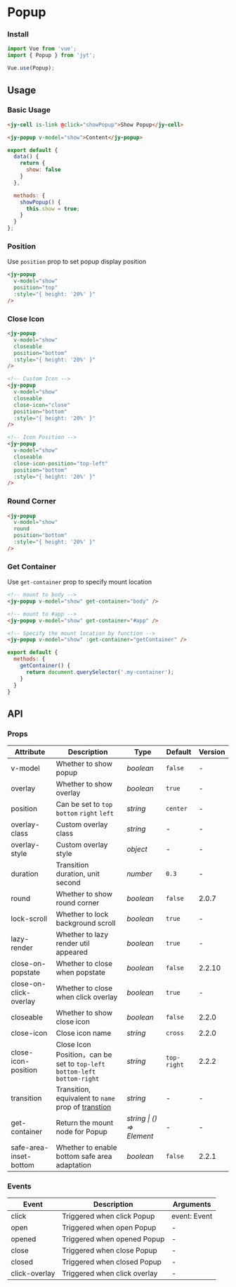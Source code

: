 # Popup

### Install

``` javascript
import Vue from 'vue';
import { Popup } from 'jyt';

Vue.use(Popup);
```

## Usage

### Basic Usage

```html
<jy-cell is-link @click="showPopup">Show Popup</jy-cell>

<jy-popup v-model="show">Content</jy-popup>
```

```javascript
export default {
  data() {
    return {
      show: false
    }
  },

  methods: {
    showPopup() {
      this.show = true;
    }
  }
};
```

### Position

Use `position` prop to set popup display position

```html
<jy-popup
  v-model="show"
  position="top"
  :style="{ height: '20%' }"
/>
```

### Close Icon

```html
<jy-popup
  v-model="show"
  closeable
  position="bottom"
  :style="{ height: '20%' }"
/>

<!-- Custom Icon -->
<jy-popup
  v-model="show"
  closeable
  close-icon="close"
  position="bottom"
  :style="{ height: '20%' }"
/>

<!-- Icon Position -->
<jy-popup
  v-model="show"
  closeable
  close-icon-position="top-left"
  position="bottom"
  :style="{ height: '20%' }"
/>
```

### Round Corner

```html
<jy-popup
  v-model="show"
  round
  position="bottom"
  :style="{ height: '20%' }"
/>
```

### Get Container

Use `get-container` prop to specify mount location

```html
<!-- mount to body -->
<jy-popup v-model="show" get-container="body" />

<!-- mount to #app -->
<jy-popup v-model="show" get-container="#app" />

<!-- Specify the mount location by function -->
<jy-popup v-model="show" :get-container="getContainer" />
```

```js
export default {
  methods: {
    getContainer() {
      return document.querySelector('.my-container');
    }
  }
}
```

## API

### Props

| Attribute | Description | Type | Default | Version |
|------|------|------|------|------|
| v-model | Whether to show popup | *boolean* | `false` | - |
| overlay | Whether to show overlay | *boolean* | `true` | - |
| position | Can be set to `top` `bottom` `right` `left` | *string* | `center` | - |
| overlay-class | Custom overlay class | *string* | - | - |
| overlay-style | Custom overlay style | *object* | - | - |
| duration | Transition duration, unit second | *number* | `0.3` | - |
| round | Whether to show round corner | *boolean* | `false` | 2.0.7 |
| lock-scroll | Whether to lock background scroll | *boolean* | `true` | - |
| lazy-render | Whether to lazy render util appeared | *boolean* | `true` | - |
| close-on-popstate | Whether to close when popstate | *boolean* | `false` | 2.2.10 |
| close-on-click-overlay | Whether to close when click overlay | *boolean* | `true` | - |
| closeable | Whether to show close icon | *boolean* | `false` | 2.2.0 |
| close-icon | Close icon name | *string* | `cross` | 2.2.0 |
| close-icon-position | Close Icon Position，can be set to `top-left` `bottom-left` `bottom-right` | *string* | `top-right` | 2.2.2 |
| transition | Transition, equivalent to `name` prop of [transtion](https://vuejs.org/v2/api/#transition) | *string* | - | - |
| get-container | Return the mount node for Popup | *string \| () => Element* | - | - |
| safe-area-inset-bottom | Whether to enable bottom safe area adaptation | *boolean* | `false` | 2.2.1 |

### Events

| Event | Description | Arguments |
|------|------|------|
| click | Triggered when click Popup | event: Event |
| open | Triggered when open Popup | - |
| opened | Triggered when opened Popup | - |
| close | Triggered when close Popup | - |
| closed | Triggered when closed Popup | - |
| click-overlay | Triggered when click overlay | - |
